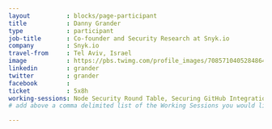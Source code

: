 ```yaml
---
layout          : blocks/page-participant
title           : Danny Grander
type            : participant
job-title       : Co-founder and Security Research at Snyk.io
company         : Snyk.io
travel-from     : Tel Aviv, Israel
image           : https://pbs.twimg.com/profile_images/708571040528486400/fR_OdsPi.jpg
linkedin        : grander
twitter         : grander
facebook        :
ticket          : 5x8h
working-sessions: Node Security Round Table, Securing GitHub Integrations, Integrating Security Tools in the SDL, Securing the CI Pipeline, Threat and Vulnerability Management, GraphQL Security Review, Using ML and AI to detect Attacks, NodeGoat, Maturity Models tool
# add above a comma delimited list of the Working Sessions you would like to attend (use the session's title)

---
```


<!-- put more details about participant here -->
